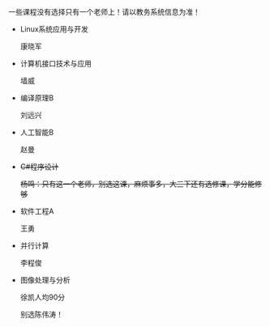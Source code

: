 一些课程没有选择只有一个老师上！请以教务系统信息为准！

- Linux系统应用与开发

  康晓军
  
- 计算机接口技术与应用

  墙威
  
- 编译原理B

  刘远兴
  
- 人工智能B

  赵曼
  
- ~~C#程序设计~~

  ~~杨鸣：只有这一个老师，别选这课，麻烦事多，大三下还有选修课，学分能修够~~
  
- 软件工程A

  王勇
  
- 并行计算

  李程俊

- 图像处理与分析

  徐凯人均90分

  别选陈伟涛！

